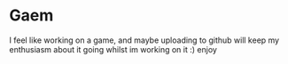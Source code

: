 Gaem
====

I feel like working on a game, and maybe uploading to github will keep my enthusiasm about it going whilst im working on it :) enjoy
